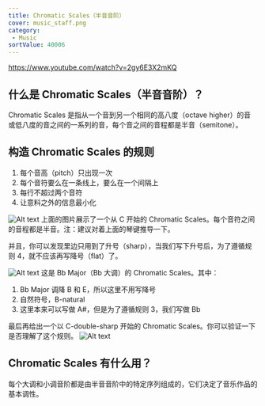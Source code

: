 ```yaml
---
title: Chromatic Scales（半音音阶）
cover: music_staff.png
category:
 - Music
sortValue: 40006
---
```


https://www.youtube.com/watch?v=2gy6E3X2mKQ

## 什么是 Chromatic Scales（半音音阶）？

Chromatic Scales 是指从一个音到另一个相同的高八度（octave higher）的音或低八度的音之间的一系列的音，每个音之间的音程都是半音（semitone）。

## 构造 Chromatic Scales 的规则

1. 每个音高（pitch）只出现一次
2. 每个音符要么在一条线上，要么在一个间隔上
3. 每行不超过两个音符
4. 让意料之外的信息最小化

![Alt text](image.png)
上面的图片展示了一个从 C 开始的 Chromatic Scales。每个音符之间的音程都是半音。注：建议对着上面的琴键推导一下。

并且，你可以发现里边只用到了升号（sharp），当我们写下升号后，为了遵循规则 4，就不应该再写降号（flat）了。

![Alt text](image-2.png)
这是 Bb Major（Bb 大调）的 Chromatic Scales。其中：

1. Bb Major 调降 B 和 E，所以这里不用写降号
2. 自然符号，B-natural
3. 这里本来可以写做 A#，但是为了遵循规则 3，我们写做 Bb

最后再给出一个以 C-double-sharp 开始的 Chromatic Scales。你可以验证一下是否理解了这个规则。
![Alt text](image-3.png)

## Chromatic Scales 有什么用？

每个大调和小调音阶都是由半音音阶中的特定序列组成的，它们决定了音乐作品的基本调性。
